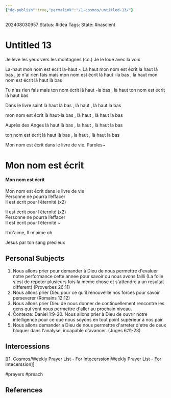 ```yaml
---
{"dg-publish":true,"permalink":"/1-cosmos/untitled-13/"}
---
```


202408030957
Status: #idea
Tags: 
State: #nascient
# Untitled 13
Je lève les yeux vers les montagnes (co.)
Je le loue avec la voix

La-haut mon nom est ecrit la-haut
~
Là haut mon nom est écrit la haut là bas , je n'ai rien fais mais mon nom est écrit là haut -la bas , là haut mon nom est écrit là haut là bas

Tu n'as rien fais mais ton nom écrit là haut -la bas , là haut ton nom est écrit là haut bas

Dans le livre saint là haut là bas , là haut , là haut la bas

mon nom est écrit là haut-la bas , là haut , là haut la bas

Auprès des Anges là haut là bas , la haut , là haut la bas

ton nom est écrit là haut là bas , la haut , là haut la bas


Mon nom est écrit dans le livre de vie.
Paroles~
# Mon nom est écrit

#### **Mon nom est écrit**

Mon nom est écrit dans le livre de vie  
Personne ne pourra l’effacer  
Il est écrit pour l’éternité (x2)

Il est écrit pour l’éternité (x2)  
Personne ne pourra l’effacer  
Il est écrit pour l’éternité
~


Il m'aime, Il m'aime oh

Jesus par ton sang precieux

## Personal Subjects
1. Nous allons prier pour demander à Dieu de nous permettre d'evaluer notre performance cette annee pour savoir ou nous avons failli (La folie s'est de repeter plusieurs fois la meme chose et s'attendre a un resultat different) (Proverbes 26:11)
2. Nous allons prier Dieu pour ce qu'il renouvellle nos forces pour savoir perseverer (Romains 12:12)
3. Nous allons prier Dieu de nous donner de continuellement rencontre les gens qui vont nous permettre d'aller au prochain niveau. 
4. Contexte: Daniel 1:9-20. Nous allons prier à Dieu de ouvrir notre intelligence pour ce que nous soyons en tout point supérieur à nos pair. 
5. Nous allons demander a Dieu de nous permettre d'arreter d'etre de ceux bloquer dans l'analyse, incapable d'avancer. (Juges 6:11-23)


## Intercessions
[[1. Cosmos/Weekly Prayer List - For Intecerssion\|Weekly Prayer List - For Intecerssion]]

#prayers #preach 

## References
